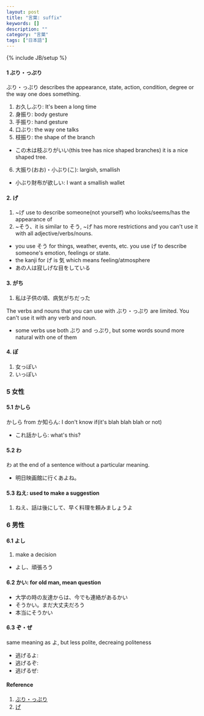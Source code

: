 ```yaml
---
layout: post
title: "言葉: suffix"
keywords: []
description: ""
category: "言葉"
tags: ["日本語"]
---
```

{% include JB/setup %}

#### 1 ぶり・っぷり
ぶり・っぷり describes the appearance, state, action, condition, degree or the way one does
something.
1. お久しぶり: It's been a long time
2. 身振り: body gesture
3. 手振り: hand gesture
4. 口ぶり: the way one talks
5. 枝振り: the shape of the branch
- この木は枝ぶりがいい(this tree has nice shaped branches) it is a nice shaped tree.
6. 大振り(おお)・小ぶり(こ): largish, smallish
- 小ぶり財布が欲しい: I want a smallish wallet

#### 2. げ
1. ~げ use to describe someone(not yourself) who looks/seems/has the appearance of
2. ~そう、it is similar to そう, ~げ has more restrictions and you can't use it with all
   adjective/verbs/nouns.
-  you use そう for things, weather, events, etc. you use げ to describe someone's emotion, feelings
   or state.
- the kanji for げ is 気 which means feeling/atmosphere
- あの人は寂しげな目をしている

#### 3. がち
1. 私は子供の頃、病気がちだった


The verbs and nouns that you can use with ぶり・っぷり are limited. You can't use it with any verb
and noun.
- some verbs use both ぶり and っぷり, but some words sound more natural with one of them 


#### 4. ぽ
1. 女っぽい
2. いっぽい

### 5 女性

#### 5.1 かしら
かしら from か知らん: I don't know if(it's blah blah blah or not)
- これ話かしら: what's this?


#### 5.2 わ
わ at the end of a sentence without a particular meaning.
- 明日映画館に行くあよね。

#### 5.3 ねえ: used to make a suggestion
1. ねえ、話は後にして、早く料理を頼みましょうよ

### 6 男性

#### 6.1 よし
1. make a decision
- よし、頑張ろう

#### 6.2 かい: for old man, mean question
- 大学の時の友達からは、今でも連絡があるかい
- そうかい。まだ大丈夫だろう
- 本当にそうかい


#### 6.3 ぞ・ぜ
same meaning as よ, but less polite, decreaing politeness
- 逃げるよ: 
- 逃げるぞ: 
- 逃げるぜ: 

#### Reference
1. [ぶり・っぷり](http://maggiesensei.com/2019/11/06/how-to-use-%e3%81%b6%e3%82%8a%ef%bc%86%e3%81%a3%e3%81%b7%e3%82%8a-buri-ppuri/)
2. [げ](http://maggiesensei.com/2019/02/01/how-to-use-%e3%80%9c%e3%81%92-ge/)
